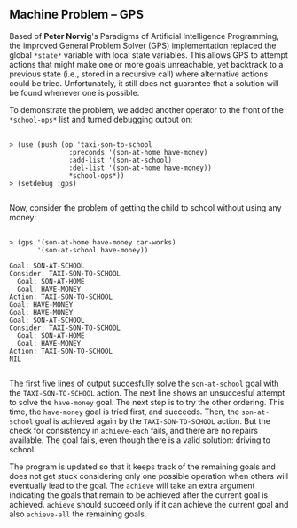 ## Machine Problem – GPS
Based of **Peter Norvig**'s Paradigms of Artificial Intelligence Programming, the improved General Problem Solver (GPS) implementation replaced the global `*state*` variable with local state variables. This allows GPS to attempt actions that might make one or more goals unreachable, yet backtrack to a previous state (i.e., stored in a recursive call) where alternative actions could be tried. Unfortunately, it still does not guarantee that a solution will be found whenever one is possible.

To demonstrate the problem, we added another operator to the front of the `*school-ops*` list and turned debugging output on:
<pre>
  <code>
> (use (push (op 'taxi-son-to-school
               :preconds '(son-at-home have-money)
               :add-list '(son-at-school)
               :del-list '(son-at-home have-money))
               *school-ops*))
> (setdebug :gps)
  </code>
</pre>

Now, consider the problem of getting the child to school without using any money:
<pre>
  <code>
> (gps '(son-at-home have-money car-works)
       '(son-at-school have-money))

Goal: SON-AT-SCHOOL
Consider: TAXI-SON-TO-SCHOOL
  Goal: SON-AT-HOME
  Goal: HAVE-MONEY
Action: TAXI-SON-TO-SCHOOL
Goal: HAVE-MONEY
Goal: HAVE-MONEY
Goal: SON-AT-SCHOOL
Consider: TAXI-SON-TO-SCHOOL
  Goal: SON-AT-HOME
  Goal: HAVE-MONEY
Action: TAXI-SON-TO-SCHOOL
NIL
  </code>
</pre>

The first five lines of output succesfully solve the `son-at-school` goal with the `TAXI-SON-TO-SCHOOL` action. The next line shows an unsuccesful attempt to solve the `have-money` goal. The next step is to try the other ordering. This time, the `have-money` goal is tried first, and succeeds. Then, the `son-at-school` goal is achieved again by the `TAXI-SON-TO-SCHOOL` action. But the check for consistency in `achieve-each` fails, and there are no repairs available. The goal fails, even though there is a valid solution: driving to school.

The program is updated so that it keeps track of the remaining goals and does not get stuck considering only one possible operation when others will eventually lead to the goal. The `achieve` will take an extra argument indicating the goals that remain to be achieved after the current goal is achieved. `achieve` should succeed only if it can achieve the current goal and also `achieve-all` the remaining goals.
